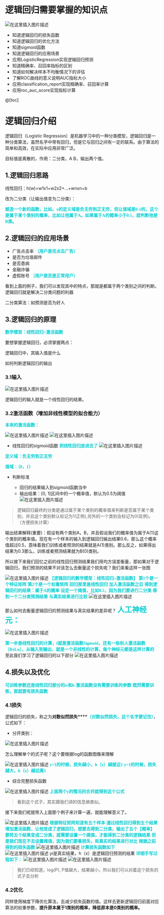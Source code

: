 ﻿# 逻辑回归需要掌握的知识点
![在这里插入图片描述](https://img-blog.csdnimg.cn/20200227104544726.png?x-oss-process=image/watermark,type_ZmFuZ3poZW5naGVpdGk,shadow_10,text_aHR0cHM6Ly9ibG9nLmNzZG4ubmV0L3FxXzM1NDU2MDQ1,size_16,color_FFFFFF,t_70)
- 知道逻辑回归的损失函数
- 知道逻辑回归的优化方法
- 知道sigmoid函数
- 知道逻辑回归的应用场景
- 应用LogisticRegression实现逻辑回归预测
- 知道精确率、召回率指标的区别
- 知道如何解决样本不均衡情况下的评估
- 了解ROC曲线的意义说明AUC指标大小
- 应用classification_report实现精确率、召回率计算
- 应用roc_auc_score实现指标计算

@[toc]

# 逻辑回归介绍

逻辑回归（Logistic Regression）是机器学习中的一种分类模型，逻辑回归是一种分类算法，虽然名字中带有回归，但是它与回归之间有一定的联系。由于算法的简单和高效，在实际中应用非常广泛。

目标值是离散的，作用：二分类，A B，输出两个值。

## 1.逻辑回归思路
线性回归：h(w)=w1x1+w2x2+...+wnxn+b

改为二分类（让输出值变为二分类）：

**<font color=DarkTurquoise face="楷体">塑造一个新的函数，比如，x的定义域是负无穷到正无穷，但让值域是0-1的，这个是属于某个类别的概率，比如让他属于A。如果属于A的概率小于0.5，就判断他是B类。</font>**



## 2.逻辑回归的应用场景

- 广告点击率 **<font color=DarkTurquoise face="楷体">（用户是否点击广告）</font>**
- 是否为垃圾邮件
- 是否患病
- 金融诈骗
- 虚假账号 **<font color=DarkTurquoise face="楷体">（用户是否是正常用户）</font>**

看到上面的例子，我们可以发现其中的特点，那就是都属于两个类别之间的判断。逻辑回归就是解决二分类问题的利器

二分类算法：如预测是否为好人
## 3.逻辑回归的原理
**<font color=DarkTurquoise face="楷体">数学模型：线性回归+激活函数</font>**

要想掌握逻辑回归，必须掌握两点：

 逻辑回归中，其输入值是什么

 如何判断逻辑回归的输出

### 3.1输入
![在这里插入图片描述](https://img-blog.csdnimg.cn/20200227094339314.png)

逻辑回归的输入就是一个线性回归的结果。

### 3.2激活函数（增加非线性模型的拟合能力）
**<font color=DarkTurquoise face="楷体">本来的激活函数：</font>**

![在这里插入图片描述](https://img-blog.csdnimg.cn/20200227102231744.png)
![在这里插入图片描述](https://img-blog.csdnimg.cn/20200227102342453.png?x-oss-process=image/watermark,type_ZmFuZ3poZW5naGVpdGk,shadow_10,text_aHR0cHM6Ly9ibG9nLmNzZG4ubmV0L3FxXzM1NDU2MDQ1,size_16,color_FFFFFF,t_70)
- 线性回归的sigmoid函数
**<font color=DarkTurquoise face="楷体">把线性回归放进去了</font>**
![在这里插入图片描述](https://img-blog.csdnimg.cn/20200227094356645.png)

**<font color=DarkTurquoise face="楷体">定义域：负无穷到正无穷</font>**

**<font color=DarkTurquoise face="楷体">值域：（0，1）</font>**


- 判断标准

  - 回归的结果输入到sigmoid函数当中
  - 输出结果：[0, 1]区间中的一个概率值，默认为0.5为阈值
![在这里插入图片描述](https://img-blog.csdnimg.cn/20200227094413458.png?x-oss-process=image/watermark,type_ZmFuZ3poZW5naGVpdGk,shadow_10,text_aHR0cHM6Ly9ibG9nLmNzZG4ubmV0L3FxXzM1NDU2MDQ1,size_16,color_FFFFFF,t_70)
> 逻辑回归最终的分类是通过属于某个类别的概率值来判断是否属于某个类别，并且这个类别默认标记为1(正例),另外的一个类别会标记为0(反例)。（方便损失计算）

输出结果解释(重要)：假设有两个类别A，B，并且假设我们的概率值为属于A(1)这个类别的概率值。现在有一个样本的输入到逻辑回归输出结果0.6，那么这个概率值超过0.5，意味着我们训练或者预测的结果就是A(1)类别。那么反之，如果得出结果为0.3那么，训练或者预测结果就为B(0)类别。

所以接下来我们回忆之前的线性回归预测结果我们用均方误差衡量，那如果对于逻辑回归，我们预测的结果不对该怎么去衡量这个损失呢？我们来看这样一张图

![在这里插入图片描述](https://img-blog.csdnimg.cn/20200227094424875.png?x-oss-process=image/watermark,type_ZmFuZ3poZW5naGVpdGk,shadow_10,text_aHR0cHM6Ly9ibG9nLmNzZG4ubmV0L3FxXzM1NDU2MDQ1,size_16,color_FFFFFF,t_70)
**<font color=DarkTurquoise face="楷体">【逻辑回归的数学模型：线性回归+激活函数】</font>**
**<font color=DarkTurquoise face="楷体">第1个是一个特征矩阵</font>**
**<font color=DarkTurquoise face="楷体">第2个是一个权重矩阵</font>**
**<font color=DarkTurquoise face="楷体">回归那里是线性回归</font>**
**<font color=DarkTurquoise face="楷体">加入激活函数之后</font>**
**<font color=DarkTurquoise face="楷体">得到逻辑回归的结果：属于A的概率</font>**
**<font color=DarkTurquoise face="楷体">设定一个阈值，比如0.5，因为我们要进行二分类</font>**
**<font color=DarkTurquoise face="楷体">得到一个二分类预测结果</font>**
**<font color=DarkTurquoise face="楷体">与真实结果进行比较</font>**
![在这里插入图片描述](https://img-blog.csdnimg.cn/20200227104229189.png?x-oss-process=image/watermark,type_ZmFuZ3poZW5naGVpdGk,shadow_10,text_aHR0cHM6Ly9ibG9nLmNzZG4ubmV0L3FxXzM1NDU2MDQ1,size_16,color_FFFFFF,t_70)

那么如何去衡量逻辑回归的预测结果与真实结果的差异呢？
**<font color=DarkTurquoise size = 5 face="楷体">人工神经元：</font>**

![在这里插入图片描述](https://img-blog.csdnimg.cn/20200227102919943.png?x-oss-process=image/watermark,type_ZmFuZ3poZW5naGVpdGk,shadow_10,text_aHR0cHM6Ly9ibG9nLmNzZG4ubmV0L3FxXzM1NDU2MDQ1,size_16,color_FFFFFF,t_70)

**<font color=DarkTurquoise face="楷体">第一步是线性回归的计算，f就是激活函数Sigmoid，还有一些别人激活函数（ReLu），从输入到输出，就是一个非线性的计算，每个神经元都是这样计算的</font>**
至此我们学习了逻辑回归的以下部分
![在这里插入图片描述](https://img-blog.csdnimg.cn/2020022710451426.png?x-oss-process=image/watermark,type_ZmFuZ3poZW5naGVpdGk,shadow_10,text_aHR0cHM6Ly9ibG9nLmNzZG4ubmV0L3FxXzM1NDU2MDQ1,size_16,color_FFFFFF,t_70)
## 4.损失以及优化
**<font color=DarkTurquoise face="楷体">可训练参数还是线性回归部分的w和b</font>**
**<font color=DarkTurquoise face="楷体">激活函数没有需要训练的参数</font>**
**<font color=DarkTurquoise face="楷体">既然需要训练，那就要有损失函数</font>**
### 4.1损失

逻辑回归的损失，称之为**对数似然损失****<font color=DarkTurquoise face="楷体">（对数似然损失，这个名字要记住）</font>**，公式如下：

- 分开类别：

![在这里插入图片描述](https://img-blog.csdnimg.cn/20200227094440282.png)

怎么理解单个的式子呢？这个要根据log的函数图像来理解

![在这里插入图片描述](https://img-blog.csdnimg.cn/20200227094458967.png?x-oss-process=image/watermark,type_ZmFuZ3poZW5naGVpdGk,shadow_10,text_aHR0cHM6Ly9ibG9nLmNzZG4ubmV0L3FxXzM1NDU2MDQ1,size_16,color_FFFFFF,t_70)
**<font color=DarkTurquoise face="楷体">y=1的时候，损失越小，h（x）越接近1</font>**
**<font color=DarkTurquoise face="楷体">y=1的时候，损失越大，h（x）越远离1</font>**
- 综合完整损失函数

![在这里插入图片描述](https://img-blog.csdnimg.cn/20200227094507551.png)
**<font color=DarkTurquoise face="楷体">上面两个y的情况的合并就得到这个公式</font>**
> 看到这个式子，其实跟我们讲的信息熵类似。

接下来我们呢就带入上面那个例子来计算一遍，就能理解意义了。

![在这里插入图片描述](https://img-blog.csdnimg.cn/2020022709451469.png?x-oss-process=image/watermark,type_ZmFuZ3poZW5naGVpdGk,shadow_10,text_aHR0cHM6Ly9ibG9nLmNzZG4ubmV0L3FxXzM1NDU2MDQ1,size_16,color_FFFFFF,t_70)
**<font color=DarkTurquoise face="楷体">根据特征矩阵知道有五个样本</font>**
**<font color=DarkTurquoise face="楷体">通过线性回归得到五个结果</font>**
**<font color=DarkTurquoise face="楷体">增加激活函数，让他变成了逻辑回归，想要去得到二分类，输出了五个【概率】</font>**
**<font color=DarkTurquoise face="楷体">要将五个结果变成二分类，就需要设置一个阈值，才能得到二分类的逻辑结果</font>**
**<font color=DarkTurquoise face="楷体">但是我们现在不去设置阈值，因为我们要看损失，和真实的结果进行对比</font>**
**<font color=DarkTurquoise face="楷体">根据之前得到的损失函数</font>**
![在这里插入图片描述](https://img-blog.csdnimg.cn/20200227094507551.png)
**<font color=DarkTurquoise face="楷体">计算损失函数如下</font>**
![在这里插入图片描述](https://img-blog.csdnimg.cn/2020022709451469.png?x-oss-process=image/watermark,type_ZmFuZ3poZW5naGVpdGk,shadow_10,text_aHR0cHM6Ly9ibG9nLmNzZG4ubmV0L3FxXzM1NDU2MDQ1,size_16,color_FFFFFF,t_70)
yi是真实结果，h（x）是逻辑回归预测的结果
**<font color=DarkTurquoise face="楷体">详细手写过程如下：</font>**
![在这里插入图片描述](https://img-blog.csdnimg.cn/20200227111610442.png?x-oss-process=image/watermark,type_ZmFuZ3poZW5naGVpdGk,shadow_10,text_aHR0cHM6Ly9ibG9nLmNzZG4ubmV0L3FxXzM1NDU2MDQ1,size_16,color_FFFFFF,t_70)
![在这里插入图片描述](https://img-blog.csdnimg.cn/20200227111622665.png?x-oss-process=image/watermark,type_ZmFuZ3poZW5naGVpdGk,shadow_10,text_aHR0cHM6Ly9ibG9nLmNzZG4ubmV0L3FxXzM1NDU2MDQ1,size_16,color_FFFFFF,t_70)
> 我们已经知道，log(P), P值越大，结果越小，所以我们可以对着这个损失的式子去分析

### 4.2优化

同样使用梯度下降优化算法，去减少损失函数的值。这样去更新逻辑回归前面对应算法的权重参数，**提升原本属于1类别的概率，降低原本是0类别的概率。**
